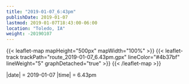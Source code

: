 ```yaml
---
title: "2019-01-07_6:43pm"
publishDate: 2019-01-07
lastmod: 2019-01-07T18:43:00-06:00
location: "Toledo, IA"
weight: -20190107
---
```

{{< leaflet-map mapHeight="500px" mapWidth="100%" >}}
  {{< leaflet-track trackPath="route_2019-01-07_6.43pm.gpx" lineColor="#4b37bf" lineWeight="5" graphDetached="true" >}}
{{< /leaflet-map >}}

|date| = 2019-01-07
|time| = 6.43pm
